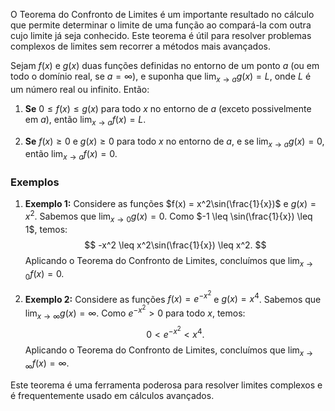 O Teorema do Confronto de Limites é um importante resultado no cálculo que permite determinar o limite de uma função ao compará-la com outra cujo limite já seja conhecido. Este teorema é útil para resolver problemas complexos de limites sem recorrer a métodos mais avançados.

Sejam $f(x)$ e $g(x)$ duas funções definidas no entorno de um ponto $a$ (ou em todo o domínio real, se $a = \infty$), e suponha que $\lim_{x \to a} g(x) = L$, onde $L$ é um número real ou infinito. Então:

1. **Se** $0 \leq f(x) \leq g(x)$ para todo $x$ no entorno de $a$ (exceto possivelmente em $a$), então $\lim_{x \to a} f(x) = L$.

2. **Se** $f(x) \geq 0$ e $g(x) \geq 0$ para todo $x$ no entorno de $a$, e se $\lim_{x \to a} g(x) = 0$, então $\lim_{x \to a} f(x) = 0$.

### Exemplos

1. **Exemplo 1:**
   Considere as funções $f(x) = x^2\sin(\frac{1}{x})$ e $g(x) = x^2$. Sabemos que $\lim_{x \to 0} g(x) = 0$. Como $-1 \leq \sin(\frac{1}{x}) \leq 1$, temos:
   $$ -x^2 \leq x^2\sin(\frac{1}{x}) \leq x^2. $$
   Aplicando o Teorema do Confronto de Limites, concluímos que $\lim_{x \to 0} f(x) = 0$.

2. **Exemplo 2:**
   Considere as funções $f(x) = e^{-x^2}$ e $g(x) = x^4$. Sabemos que $\lim_{x \to \infty} g(x) = \infty$. Como $e^{-x^2} > 0$ para todo $x$, temos:
   $$ 0 < e^{-x^2} < x^4. $$
   Aplicando o Teorema do Confronto de Limites, concluímos que $\lim_{x \to \infty} f(x) = \infty$.

Este teorema é uma ferramenta poderosa para resolver limites complexos e é frequentemente usado em cálculos avançados.